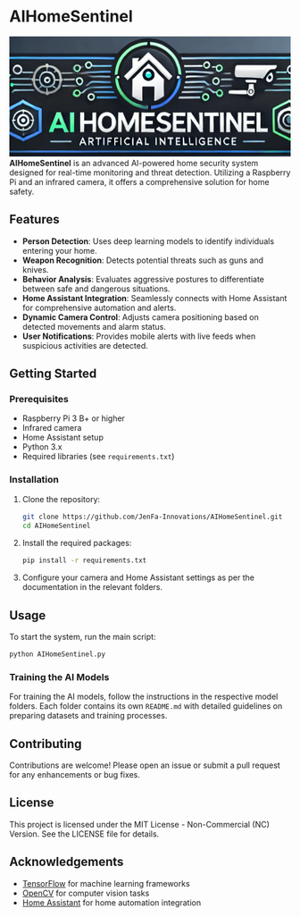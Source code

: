 # AIHomeSentinel
![AIHomeSentinel Logo](images/AIHomeSentinel.jpeg)
**AIHomeSentinel** is an advanced AI-powered home security system designed for real-time monitoring and threat detection. Utilizing a Raspberry Pi and an infrared camera, it offers a comprehensive solution for home safety.
## Features
- **Person Detection**: Uses deep learning models to identify individuals entering your home.
- **Weapon Recognition**: Detects potential threats such as guns and knives.
- **Behavior Analysis**: Evaluates aggressive postures to differentiate between safe and dangerous situations.
- **Home Assistant Integration**: Seamlessly connects with Home Assistant for comprehensive automation and alerts.
- **Dynamic Camera Control**: Adjusts camera positioning based on detected movements and alarm status.
- **User Notifications**: Provides mobile alerts with live feeds when suspicious activities are detected.
## Getting Started
### Prerequisites
- Raspberry Pi 3 B+ or higher
- Infrared camera
- Home Assistant setup
- Python 3.x
- Required libraries (see `requirements.txt`)
### Installation
1. Clone the repository:
   ```bash
   git clone https://github.com/JenFa-Innovations/AIHomeSentinel.git
   cd AIHomeSentinel
   ```
2. Install the required packages:
   ```bash
   pip install -r requirements.txt
   ```
3. Configure your camera and Home Assistant settings as per the documentation in the relevant folders.
## Usage
To start the system, run the main script:
```bash
python AIHomeSentinel.py
```
### Training the AI Models
For training the AI models, follow the instructions in the respective model folders. Each folder contains its own `README.md` with detailed guidelines on preparing datasets and training processes.
## Contributing
Contributions are welcome! Please open an issue or submit a pull request for any enhancements or bug fixes.
## License
This project is licensed under the MIT License - Non-Commercial (NC) Version. See the LICENSE file for details.
## Acknowledgements
- [TensorFlow](https://www.tensorflow.org/) for machine learning frameworks
- [OpenCV](https://opencv.org/) for computer vision tasks
- [Home Assistant](https://www.home-assistant.io/) for home automation integration
